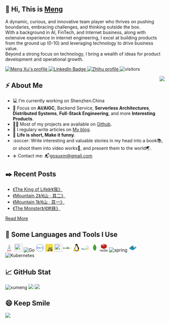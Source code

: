 <h2>🫡 Hi, This is <a href="https://amonxu.com/">Meng</a></h2>
<p>
    A dynamic, curious, and innovative team player who thrives on pushing boundaries, embracing challenges, and thinking outside the box. 
    <br/>
    With a background in AI, FinTech, and Internet business, along with extensive experience in internet engineering, I excel at building products from the ground up (0-10) and leveraging technology to drive business value. 
<br/>
    Beyond a strong focus on technology, I bring a wealth of ideas for product development and operational growth.
</p> 
<p>
    <a href="https://amonxu.com">
        <img src="https://img.shields.io/badge/-@amonxu-14c767?style=flat-square&amp;labelColor=14c767&amp;logo=Hexo&amp;link=https://amonxu.com" alt="Meng Xu's profile">
    </a> 
    <a href="https://www.linkedin.com/in/%E7%8C%9B-%E5%BE%90-54236659/">
        <img src="https://img.shields.io/badge/-@amonxu-0077B5?style=flat-square&amp;labelColor=0077B5&amp;logo=LinkedIn&amp;link=https://www.linkedin.com/in/%E7%8C%9B-%E5%BE%90-54236659/" alt="LinkedIn Badge">
    </a>
    <a href="https://www.zhihu.com/people/amonxu">
        <img src="https://img.shields.io/badge/-@amonxu-0066FF?style=flat-square&amp;labelColor=0066FF&amp;logo=Zhihu&amp;link=https://www.zhihu.com/people/amonxu" alt="Zhihu profile">
    </a> 
    <img src="https://komarev.com/ghpvc/?username=xumeng&color=brightgreen" alt="visitors">
</p>
<img align="right" src="https://media2.giphy.com/media/1lvotGQwhzi6O0gQtV/200w.webp?cid=ecf05e47zl8maonxea6mhp9bd8nroopngskpkfkllbbki1zo&rid=200w.webp&ct=g" />
<h2>⚡️ About Me</h2>
<ul>
<li>💻 I’m currently working on Shenzhen.China</li>
<li>🧐 Focus on <strong>AI/AIGC</strong>, Backend Service, <strong>Serverless Architectures</strong>, <strong>Distributed Systems</strong>, <strong>Full-Stack Engineering</strong>, and more <strong>Interesting Products</strong>.</li>
<li>👨‍💻 Most of my projects are available on <a href="https://github.com/xumeng">Github</a>.</li>
<li>📝 I regulary write articles on <a href="https://amonxu.com/archives">My blog</a>.</li>
<li>🎉 <strong>Life is short, Make it funny</strong>.</li>
<li>:soccer: Write interesting and valuable stories in my head into a book📚, or shoot them into video works🎥, and present them to the world🌏.</li>
<li>✈️ Contact me: 📬<a href='mailto:gosuxm@gmail.com'>gosuxm@gmail.com</a></li>
</ul>
<h2>✒️ Recent Posts</h2>
<ul>
    <li><a target="_blank" href="https://amonxu.com/2023/04/07/2023-04-07-My-King/">《The King of Life》/《我》</a></li>
    <li><a target="_blank" href="https://amonxu.com/2022/12/02/2022-12-02-Mountain/">《Mountain 2》/《山 · 其二》</a></li>
    <li><a target="_blank" href="https://amonxu.com/2022/12/01/2022-12-01-Mountain/">《Mountain 1》/《山 · 其一》</a></li>
    <li><a target="_blank" href="https://amonxu.com/2022/11/30/2022-11-30-Metro-Train/">《The Monster》/《地铁》</a></li>
</ul>
<p><a target="_blank" href="https://amonxu.com/archives">Read More</a></p>
<h2>🚀 Some Languages and Tools I Use</h2>
<p align="left">
<img src="https://raw.githubusercontent.com/devicons/devicon/master/icons/java/java-original-wordmark.svg" alt="java" width="25" height="25" />
<img src="https://cdn.jsdelivr.net/gh/devicons/devicon/icons/python/python-original.svg"  width="25" height="25" />
<img src="https://cdn.jsdelivr.net/gh/devicons/devicon/icons/go/go-original.svg" alt="Go" width="25" height="25" />
<img src="https://raw.githubusercontent.com/devicons/devicon/master/icons/objectivec/objectivec-plain.svg" alt="oc" width="25" height="25" />
<img src="https://raw.githubusercontent.com/devicons/devicon/master/icons/javascript/javascript-original.svg" alt="javascript" width="25" height="25" />
<img src="https://cdn.jsdelivr.net/gh/devicons/devicon/icons/typescript/typescript-original.svg" width="25" height="25" />
<img src="https://raw.githubusercontent.com/devicons/devicon/master/icons/nodejs/nodejs-original-wordmark.svg" alt="nodejs" width="25" height="25" />
<img src="https://raw.githubusercontent.com/devicons/devicon/master/icons/linux/linux-original.svg" alt="linux" width="25" height="25" />
<img src="https://raw.githubusercontent.com/devicons/devicon/master/icons/mysql/mysql-original-wordmark.svg" alt="mysql" width="25" height="25" />
<img src="https://raw.githubusercontent.com/devicons/devicon/master/icons/mongodb/mongodb-original.svg" alt="mongodb" width="25" height="25" />
<img src="https://raw.githubusercontent.com/devicons/devicon/master/icons/redis/redis-original-wordmark.svg" alt="redis" width="25" height="25" />
<img src="https://www.vectorlogo.zone/logos/springio/springio-icon.svg" alt="spring" width="25" height="25" />
<img src="https://raw.githubusercontent.com/devicons/devicon/master/icons/docker/docker-original.svg" alt="Docker" width="25" height="25" />
<img src="https://www.vectorlogo.zone/logos/kubernetes/kubernetes-icon.svg" alt="Kubernetes" width="25" height="25" />
</p>
<h2>📈 GitHub Stat</h2>
<img src="https://github-readme-stats.vercel.app/api?username=xumeng&show_icons=true&count_private=true" alt="xumeng" />
<img src="https://github-readme-stats.vercel.app/api/top-langs?username=acheong08&layout=compact"/>
<img src="https://github-readme-streak-stats.herokuapp.com/?user=xumeng"/>

<h2>😄 Keep Smile</h2>
<img src="https://readme-jokes.vercel.app/api"/>

